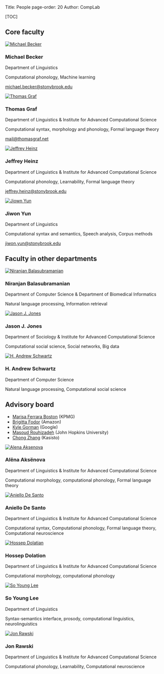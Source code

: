 Title: People
page-order: 20
Author: CompLab

[TOC]


## Core faculty

<div class="person-row">
  <div class="person-column">
    <div class="person-card">
      <div class="person-photo">
          <a href="http://becker.phonologist.org">
              <img src="{filename}/images/people/michael_becker.jpg" alt="Michael Becker">
          </a>
      </div>
      <div class="person-info">
        <h3>Michael Becker</h3>
        <p class="person-institute">Department of Linguistics</p>
        <p>Computational phonology, Machine learning</p>
        <p>
            <a href="mailto:michael.becker@stonybrook.edu">michael.becker@stonybrook.edu</a>
        </p>
      </div>
    </div>
  </div>

  <div class="person-column">
    <div class="person-card">
      <div class="person-photo">
          <a href="http://www.thomasgraf.net">
              <img src="{filename}/images/people/thomas_graf.jpg" alt="Thomas Graf">
          </a>
      </div>
      <div class="person-info">
        <h3>Thomas Graf</h3>
        <p class="person-institute">Department of Linguistics & Institute for Advanced Computational Science</p>
        <p>Computational syntax, morphology and phonology, Formal language theory</p>
        <p>
            <a href="mailto:mail@thomasgraf.net">mail@thomasgraf.net</a>
        </p>
      </div>
    </div>
  </div>

  <div class="person-column">
    <div class="person-card">
      <div class="person-photo">
          <a href="https://heinz-jeffrey.github.io/">
              <img src="{filename}/images/people/jeffrey_heinz.jpg" alt="Jeffrey Heinz">
          </a>
      </div>
      <div class="person-info">
        <h3>Jeffrey Heinz</h3>
        <p class="person-institute">Department of Linguistics & Institute for Advanced Computational Science</p>
        <p>Computational phonology, Learnability, Formal language theory</p>
        <p>
            <a href="mailto:jeffrey.heinz@stonybrook.edu">jeffrey.heinz@stonybrook.edu</a>
        </p>
      </div>
    </div>
  </div>

  <div class="person-column">
    <div class="person-card">
      <div class="person-photo">
          <a href="https://linguistics.stonybrook.edu/jiwonyun/index.html">
              <img src="{filename}/images/people/jiwon_yun.jpg" alt="Jiown Yun">
          </a>
      </div>
      <div class="person-info">
        <h3>Jiwon Yun</h3>
        <p class="person-institute">Department of Linguistics</p>
        <p>Computational syntax and semantics, Speech analysis, Corpus methods</p>
        <p>
            <a href="mailto:jiwon.yun@stonybrook.edu">jiwon.yun@stonybrook.edu</a>
        </p>
      </div>
    </div>
  </div>
</div>

## Faculty in other departments

<div class="person-row">
  <div class="person-column">
    <div class="person-card">
      <div class="person-photo">
          <a href="http://www3.cs.stonybrook.edu/~niranjan/">
              <img src="{filename}/images/people/niranjan_balasubramanian.jpg" alt="Niranjan Balasubramanian">
          </a>
      </div>
      <div class="person-info">
        <h3>Niranjan Balasubramanian</h3>
        <p class="person-institute">Department of Computer Science & Department of Biomedical Informatics</p>
        <p>Natural language processing, Information retrieval</p>
      </div>
    </div>
  </div>

  <div class="person-column">
    <div class="person-card">
      <div class="person-photo">
          <a href="http://jasonjones.ninja/">
              <img src="{filename}/images/people/jason_j_jones.jpg" alt="Jason J. Jones">
          </a>
      </div>
      <div class="person-info">
        <h3>Jason J. Jones</h3>
        <p class="person-institute">Department of Sociology & Institute for Advanced Computational Science</p>
        <p>Computational social science, Social networks, Big data</p>
      </div>
    </div>
  </div>

  <div class="person-column">
    <div class="person-card">
      <div class="person-photo">
          <a href="https://www3.cs.stonybrook.edu/~has/index.html">
              <img src="{filename}/images/people/andrew_schwartz.jpg" alt="H. Andrew Schwartz">
          </a>
      </div>
      <div class="person-info">
        <h3>H. Andrew Schwartz</h3>
        <p class="person-institute">Department of Computer Science</p>
        <p>Natural language processing, Computational social science</p>
      </div>
    </div>
  </div>
</div>

## Advisory board

- [Marisa Ferrara Boston](https://www.linkedin.com/in/marisa-ferrara-boston-9a414129) (KPMG)
- [Brigitta Fodor](https://www.linkedin.com/in/brigitta-fodor-818603116) (Amazon)
- [Kyle Gorman](https://research.google.com/pubs/KyleGorman.html) (Google)
- [Masoud Rouhizadeh](http://www.mrouhizadeh.com/) (John Hopkins University)
- [Chong Zhang](https://www.linkedin.com/in/chong-zhang-85b95437/) (Kasisto)

<!-- - Susan Brennan -->
<!-- - Danny Yogitama -->

<!-- ## Lecturers -->

<!-- - Andrei Antonenko -->

<!-- ## Students -->

<!-- ### M.A. -->
<!-- We will have our first incoming class in Fall 2018. -->

<!-- ### Ph.D. -->
<div class="person-row">
  <div class="person-column">
    <div class="person-card">
      <div class="person-photo">
          <a href="https://www.aaksenova.com/">
              <img src="{filename}/images/people/alena_aksenova.jpg" alt="Alena Aksenova">
          </a>
      </div>
      <div class="person-info">
        <h3>Alëna Aksënova</h3>
        <p class="person-institute">Department of Linguistics & Institute for Advanced Computational Science</p>
        <p>Computational morphology, computational phonology, Formal language theory</p>
      </div>
    </div>
  </div>

  <div class="person-column">
    <div class="person-card">
      <div class="person-photo">
          <a href="https://aniellodesanto.github.io">
              <img src="{filename}/images/people/aniello_desanto.jpg" alt="Aniello De Santo">
          </a>
      </div>
      <div class="person-info">
        <h3>Aniello De Santo</h3>
        <p class="person-institute">Department of Linguistics & Institute for Advanced Computational Science</p>
        <p>Computational syntax, Computational phonology, Formal language theory, Computational neuroscience</p>
      </div>
    </div>
  </div>

  <div class="person-column">
    <div class="person-card">
      <div class="person-photo">
          <a href="https://you.stonybrook.edu/deovlet">
              <img src="{filename}/images/people/hossep_dolatian.jpg" alt="Hossep Dolatian">
          </a>
      </div>
      <div class="person-info">
        <h3>Hossep Dolation</h3>
        <p class="person-institute">Department of Linguistics & Institute for Advanced Computational Science</p>
        <p>Computational morphology, computational phonology</p>
      </div>
    </div>
  </div>

  <div class="person-column">
    <div class="person-card">
      <div class="person-photo">
          <a href="https://linguistics.stonybrook.edu/students/so.young.lee">
              <img src="{filename}/images/people/soyoung_lee.jpg" alt="So Young Lee">
          </a>
      </div>
      <div class="person-info">
        <h3>So Young Lee</h3>
        <p class="person-institute">Department of Linguistics</p>
        <p>Syntax-semantics interface, prosody, computational linguistics, neurolinguistics</p>
      </div>
    </div>
  </div>

  <div class="person-column">
    <div class="person-card">
      <div class="person-photo">
          <a href="https://jrawski.jimdo.com/">
              <img src="{filename}/images/people/jon_rawski.jpg" alt="Jon Rawski">
          </a>
      </div>
      <div class="person-info">
        <h3>Jon Rawski</h3>
        <p class="person-institute">Department of Linguistics & Institute for Advanced Computational Science</p>
        <p>Computational phonology, Learnability, Computational neuroscience</p>
      </div>
    </div>
  </div>
</div>
<!-- - Alëna Aksënova -->
<!-- - Aniello De Santo -->
<!-- - Hossep Dolatian -->
<!-- - Jon Rawski -->
